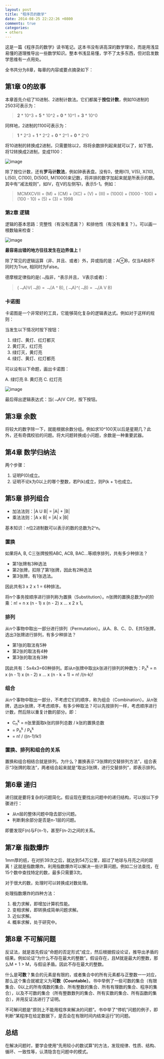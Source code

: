 ```yaml
---
layout: post
title: "程序员的数学"
date: 2014-08-25 22:22:26 +0800
comments: true
categories: 
- others
---
```


这是一篇《程序员的数学》读书笔记。这本书没有讲高深的数学理论，而是用浅显易懂的道理推导出一些数学知识。整本书浅显易懂，学不了太多东西，但对启发数学思维有一点用处。

<!--more-->

全书共分为8章，每章的内容或要点摘录如下：

## 第1章 0的故事
本章首先介绍了10进制、2进制计数法。它们都属于**按位计数**，例如10进制的2503可表示为：
> **2** * 10^3 + **5** * 10^2 + **0** * 10^1 + **3** * 10^0

同样地，2进制的1100可表示为：
> **1** * 2^3 + **1** * 2^2 + **0** * 2^1 + **0** * 2^0

将10进制的转换成2进制，只需要除以2，将将余数排列起来就可以了，如下图，将12转换成2进制，变成1100：

![image](/myresource/images/image_blog_20140825_m01.jpg)

除了按位计数，还有**罗马计数法**，例如钟表表盘。没有0，使用I(1), V(5), X(10), L(50), C(100), D(500), M(1000)来记数，将并排的数字加起来就是所表示的数。其中有“减法规则”，如IV，在V的左侧写I，表示5-1。例如：
>MCMXCVIII = (M) + (CM) + (XC) + (V) + (III) = (1000) + (1000 - 100) + (100 - 10) + (5) + (3) = 1998

### 第2章 逻辑
逻辑的基本思路：完整性（有没有遗漏？）和排他性（有没有重复？）。可以画一根数轴来检查：

![image](/myresource/images/image_blog_20140825_m02.jpg)

**最容易出错的地方往往发生在边界值上！**

除了常见的逻辑运算（非、并且、或者）外，异或指的是：A⊕B，仅当A和B不同时为True, 相同时为False。

德摩根定律指的是(﹁指非，^表示并且， V表示或者)：

>(﹁A)V(﹁B) = ﹁(A ^ B), (﹁A)^(﹁B) = ﹁(A V B)

### 卡诺图
卡诺图是一个非常好的工具，它能够简化复杂的逻辑表达式。例如对于这样的规则：

当发生以下情况时按下按钮：

1. 绿灯、黄灯、红灯都灭
2. 黄灯灭，红灯亮
3. 绿灯灭，黄灯亮
4. 绿灯、黄灯、红灯都亮

可以设有以下命题，画出卡诺图：

A. 绿灯亮
B. 黄灯亮
C. 红灯亮

![image](/myresource/images/image_blog_20140825_m03.jpg)

最后得出逻辑表达式：当(﹁A)V C时，按下按钮。

## 第3章 余数
将较大的数字除一下，就能根据余数分组。例如求10^100天以后是星期几？此外，还有奇偶校验的问题。将大问题转换成小问题，余数是一种重要武器。

## 第4章 数学归纳法
两个步骤：

1. 证明P(0)成立。
2. 证明不论k为0以上的哪个整数，若P(k)成立，则P(k + 1)也成立。

## 第5章 排列组合
* 加法法则：|A U B| = |A| + |B|
* 乘法法则：|A x B| = |A| x |B|

基本知识：n位2进制数可以表示的数的总数为2^n。

### 置换
如果将A, B, C三张牌按照ABC, ACB, BAC...等顺序排列，共有多少种排法？

* 第1张牌有3种选法
* 第2张牌，扣除了第1张牌，因此有2种选法
* 第3张牌，有1张选法。

因此共有3 x 2 x 1 = 6种排法。

将n个事务按顺序进行排列称为置换（Substitution）。n张牌的置换总数为n的阶乘：n! = n x (n - 1) x (n - 2) x ... x 2 x 1。

### 排列
从n个事物中取出一部分进行排列（Permutation）。从A、B、C、D、E共5张牌，选出3张牌进行排列，有多少种排法？

* 第1张的取法有5种
* 第2张的取法有4种
* 第3张的取法有3种

因此共有：5x4x3=60种排列。即从n张牌中取出k张进行排列的种数为：P<sub>n</sub><sup>k</sup> = n x (n - 1) x (n - 2) x ... x (n - k + 1) = n! /(n-k)!
 
### 组合
从n个事物中取出一部分，不考虑它们的顺序，称为组合（Combination）。从n张牌，选出k张牌，不考虑顺序，有多少种取法？可以先按排列一样，考虑顺序进行计数，然后除以重复计数的部分。即：

* C<sub>n</sub><sup>k</sup> = n张里面取k张的排列总数 / k张的置换总数 
* = P<sub>n</sub><sup>k</sup> / P<sub>k</sub><sup>k</sup> 
* = n! / ((n-1)!k!)

### 置换、排列和组合的关系
置换和组合相结合就是排列。为什么？置换表示“3张牌的交替排列方法”，组合表示“3张牌的取法”，两者结合起来就是“取出3张牌，进行交替排列”，即表示排列。

## 第6章 递归
递归就是要将复杂的问题简化。假设现在要找出问题中的递归结构，可以按以下步骤进行：
* 从n层的整体问题中隐去部分问题。
* 判断剩余部分是否是n-1层的问题。

即要发现F(n)与F(n-1)，甚至F(n-2)之间的关系。

## 第7章 指数爆炸
1mm厚的纸，在对折39次之后，就达到54万公里，超过了地球与月亮之间的距离！这就是指数爆炸。利用指数爆炸可以解决一些计算问题。例如二分法查找，在15个数中查找特定的数，最多只需要3次。

对于很大的数，处理时可以转换成对数处理。

处理指数爆炸的四种方法：

1. 极力求解，即增加计算机性能。
2. 变相求解，即转换成简单问题求解。
3. 近似求解。
4. 概率求解，处于研究中。

## 第8章 不可解问题
反证法，就是首先假设“命题的否定形式”成立，然后根据假设论证，推导出矛盾的结果。例如论证“为什么不存在最大的整数”。假设存在，且M就是最大的整数，那么M + 1 > M，与假设矛盾。因此不存在最大的整数。

什么是**可数**？集合的元素是有限的，或者集合中的所有元素都与正整数一一对应，那么这个集合就被定义为**可数（Countable）**。书中举例了一些可数的集合（有限集合、0以上的所有偶数的集合、所有整数的集合、所有有理数的集合、程序的集合），以及不可数的集合（所有整数数列的集合、所有实数的集合、所有函数的集合），并用反证法进行了证明。

不可解问题是“原则上不能用程序来解决的问题”。书中举了“停机”问题的例子，即判断“某程序在给定数据下，是否会在有限时间内结束运行”的问题。

## 总结
在解决问题时，要学会使用“先用较小的数试算”的方法，发现规律、性质、结构、循环、一致性等，认清隐含在问题中的模式。